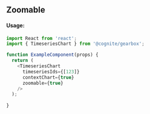 ## Zoomable

<!-- STORY -->

#### Usage:

```typescript jsx
import React from 'react';
import { TimeseriesChart } from '@cognite/gearbox';

function ExampleComponent(props) {
  return (
    <TimeseriesChart 
      timeseriesIds={[123]}
      contextChart={true}
      zoomable={true}
    />
  );
  
}
```
